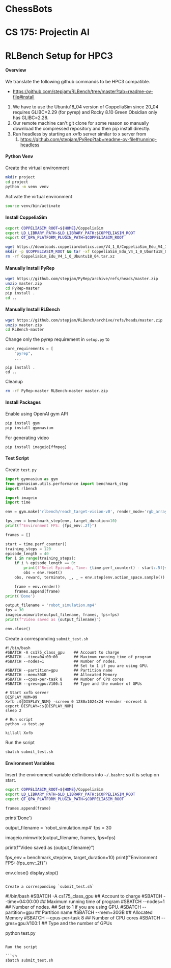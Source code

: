# ChessBots
# CS 175: Projectin AI

# RLBench Setup for HPC3
#### Overview

We translate the following github commands to be HPC3 compatible.
* https://github.com/stepjam/RLBench/tree/master?tab=readme-ov-file#install

1. We have to use the Ubuntu18_04 version of CoppeliaSim since 20_04 requires GLIBC=2.29 (for pyrep) and Rocky 8.10 Green Obsidian only has GLIBC=2.28.
2. Our remote machine can't git clone for some reason so manually download the compressed repository and then pip install directly.
3. Run headless by starting an xvfb server similar to x server from
	1. https://github.com/stepjam/PyRep?tab=readme-ov-file#running-headless

#### Python Venv

Create the virtual environment

```sh
mkdir project
cd project
python -m venv venv
```

Activate the virtual environment

```sh
source venv/bin/activate
```

#### Install CoppeliaSim

```sh
export COPPELIASIM_ROOT=${HOME}/CoppeliaSim
export LD_LIBRARY_PATH=$LD_LIBRARY_PATH:$COPPELIASIM_ROOT
export QT_QPA_PLATFORM_PLUGIN_PATH=$COPPELIASIM_ROOT

wget https://downloads.coppeliarobotics.com/V4_1_0/CoppeliaSim_Edu_V4_1_0_Ubuntu18_04.tar.xz
mkdir -p $COPPELIASIM_ROOT && tar -xf CoppeliaSim_Edu_V4_1_0_Ubuntu18_04.tar.xz -C $COPPELIASIM_ROOT --strip-components 1
rm -rf CoppeliaSim_Edu_V4_1_0_Ubuntu18_04.tar.xz
```

#### Manually Install PyRep

```sh
wget https://github.com/stepjam/PyRep/archive/refs/heads/master.zip
unzip master.zip
cd PyRep-master
pip install .
cd ..
```

#### Manually Install RLBench

```sh
wget https://github.com/stepjam/RLBench/archive/refs/heads/master.zip
unzip master.zip
cd RLBench-master
```

Change only the pyrep requirement in `setup.py` to

```python
core_requirements = [
    "pyrep",
	...
```


```
pip install .
cd ..
```

Cleanup

```sh
rm -rf PyRep-master RLBench-master master.zip
```

#### Install Packages

Enable using OpenAI gym API

```sh
pip install gym
pip install gymnasium
```

For generating video

```
pip install imageio[ffmpeg]
```

#### Test Script

Create `test.py`

```python
import gymnasium as gym
from gymnasium.utils.performance import benchmark_step
import rlbench

import imageio
import time

env = gym.make('rlbench/reach_target-vision-v0', render_mode='rgb_array')

fps_env = benchmark_step(env, target_duration=10)
print(f"Environment FPS: {fps_env:.2f}")

frames = []

start = time.perf_counter()
training_steps = 120
episode_length = 40
for i in range(training_steps):
    if i % episode_length == 0:
        print(f'Reset Episode, Time: {time.perf_counter() - start:.5f}s')
        obs = env.reset()
    obs, reward, terminate, _, _ = env.step(env.action_space.sample())

    frame = env.render()
    frames.append(frame)
print('Done')

output_filename = 'robot_simulation.mp4'
fps = 30
imageio.mimwrite(output_filename, frames, fps=fps)
print(f"Video saved as {output_filename}")

env.close()
```

Create a corresponding `submit_test.sh`

```
#!/bin/bash
#SBATCH -A cs175_class_gpu    ## Account to charge
#SBATCH --time=04:00:00       ## Maximum running time of program
#SBATCH --nodes=1             ## Number of nodes.
                              ## Set to 1 if you are using GPU.
#SBATCH --partition=gpu       ## Partition name
#SBATCH --mem=30GB            ## Allocated Memory
#SBATCH --cpus-per-task 8     ## Number of CPU cores
#SBATCH --gres=gpu:V100:1     ## Type and the number of GPUs

# Start xvfb server
DISPLAY_NUM=99
Xvfb :${DISPLAY_NUM} -screen 0 1280x1024x24 +render -noreset &
export DISPLAY=:${DISPLAY_NUM}
sleep 2

# Run script
python -u test.py

killall Xvfb
```

Run the script

```sh
sbatch submit_test.sh
```

#### Environment Variables

Insert the environment variable definitions into `~/.bashrc` so it is setup on start.

```sh
export COPPELIASIM_ROOT=${HOME}/CoppeliaSim
export LD_LIBRARY_PATH=$LD_LIBRARY_PATH:$COPPELIASIM_ROOT
export QT_QPA_PLATFORM_PLUGIN_PATH=$COPPELIASIM_ROOT
```

    frames.append(frame)

print('Done')

output_filename = 'robot_simulation.mp4'
fps = 30

imageio.mimwrite(output_filename, frames, fps=fps)

print(f"Video saved as {output_filename}")

fps_env = benchmark_step(env, target_duration=10)
print(f"Environment FPS: {fps_env:.2f}")

env.close()
display.stop()
```

Create a corresponding `submit_test.sh`

```
#!/bin/bash
#SBATCH -A cs175_class_gpu    ## Account to charge
#SBATCH --time=04:00:00       ## Maximum running time of program
#SBATCH --nodes=1             ## Number of nodes.
                              ## Set to 1 if you are using GPU.
#SBATCH --partition=gpu       ## Partition name
#SBATCH --mem=30GB            ## Allocated Memory
#SBATCH --cpus-per-task 8    ## Number of CPU cores
#SBATCH --gres=gpu:V100:1     ## Type and the number of GPUs

python test.py
```

Run the script

```sh
sbatch submit_test.sh
```
